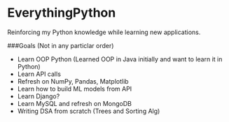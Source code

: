 # EverythingPython
Reinforcing my Python knowledge while learning new applications.

###Goals (Not in any particlar order)
* Learn OOP Python (Learned OOP in Java initially and want to learn it in Python)
* Learn API calls
* Refresh on NumPy, Pandas, Matplotlib
* Learn how to build ML models from API
* Learn Django?
* Learn MySQL and refresh on MongoDB
* Writing DSA from scratch (Trees and Sorting Alg)
